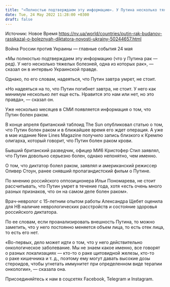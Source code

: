 ```yaml
---
title: "«Полностью подтверждаем эту информацию». У Путина несколько тяжелых болезней, одна из которых рак — руководитель ГУР"
date: Tue, 24 May 2022 11:28:00 +0300
draft: false
---
```

Источник: Новое Время https://nv.ua/world/countries/putin-rak-budanov-rasskazal-o-boleznyah-diktatora-novosti-ukrainy-50244657.html


Война России против Украины — главные события 24 мая

«Мы полностью подтверждаем эту информацию (что у Путина рак — ред). У него несколько тяжелых болезней, одна из которых рак», — сказал он в интервью Украинской правде.

Однако, по его словам, надеяться, что Путин завтра умрет, не стоит.

«Но надеяться на то, что Путин погибнет завтра, не стоит. У него как минимум несколько лет еще есть. Нравится это нам или нет, но это правда», — сказал он.

Уже несколько месяцев в СМИ появляется информация о том, что Путин болен раком.

 В конце апреля британский таблоид The Sun опубликовал статью о том, что Путин болен раком и в ближайшее время его ждет операция. А уже в мае издание New Lines Magazine получило запись близкого к Кремлю олигарха, который говорит, что Путин болен раком крови.

 Бывший британский разведчик, офицер МИ6 Кристофер Стил заявлял, что Путин довольно серьезно болен, однако непонятно, чем именно.

 О том, что диктатор болел раком, заявлял и американский режиссер Оливер Стоун, ранее снявший пропагандистский фильм о Путине.

 По мнению российского оппозиционера Ильи Пономарева, не стоит рассчитывать, что Путин умрет в течение года, хотя «есть очень много разных признаков, что он на самом деле болен раком».

 Врач-невролог с 15-летним опытом работы Александра Щебет оценила для НВ наличие неврологических расстройств и состояние здоровья российского диктатора.

 По ее словам, если проанализировать внешность Путина, то можно заметить, что у него постоянно меняется объем лица, то есть отек лица, то есть его нет.

 «Во-первых, дело может идти о том, что у него действительно онкологическое заболевание. Мы не знаем какое именно, все говорят о разных локализациях — кто-то о раке щитовидной железы, кто-то о раке кишечника и т. д., поэтому ему могут давать высокие дозы стероидов, чтобы угнетать иммунитет при определенном виде терапии онкологии», — сказала она.

Присоединяйтесь к нам в соцсетях Facebook, Telegram и Instagram.
